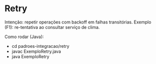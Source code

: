 # Retry

Intenção: repetir operações com backoff em falhas transitórias.
Exemplo (F1): re-tentativa ao consultar serviço de clima.

Como rodar (Java):
- cd padroes-integracao/retry
- javac ExemploRetry.java
- java ExemploRetry
